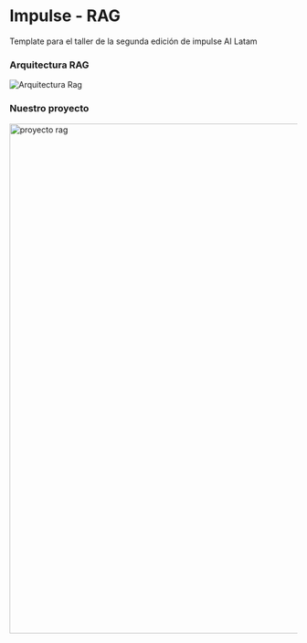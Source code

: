 # Impulse - RAG
Template para el taller de la segunda edición de impulse AI Latam

### Arquitectura RAG
![Arquitectura Rag](https://github.com/alarcon7a/impulse-rag/assets/33847175/1b9daf9c-46e2-4dc4-9d11-b45729137db5)

### Nuestro proyecto

<img width="893" alt="proyecto rag" src="https://github.com/alarcon7a/impulse-rag/assets/33847175/249b7b22-8165-4fc3-b384-1e6c1c57cb1e">
